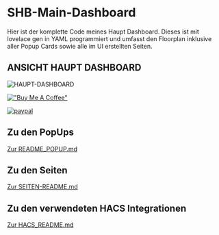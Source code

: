 # SHB-Main-Dashboard
Hier ist der komplette Code meines Haupt Dashboard. Dieses ist mit lovelace gen in YAML programmiert und umfasst den Floorplan inklusive aller Popup Cards sowie alle im UI erstellten Seiten.


## ANSICHT HAUPT DASHBOARD

![HAUPT-DASHBOARD](/../main/01_Haupt-Dashboard/Haupt-Bilder/HAUPT-DASHBOARD.png)

[!["Buy Me A Coffee"](https://www.buymeacoffee.com/assets/img/custom_images/orange_img.png)](https://www.buymeacoffee.com/bastler)


[![paypal](https://www.paypalobjects.com/en_US/i/btn/btn_donateCC_LG.gif)](https://www.paypal.me/kramlmaxx)

## Zu den PopUps

[Zur README_POPUP.md](/../main/01_Haupt-Dashboard/C_PopUps/README_POPUP.md)

## Zu den Seiten

[Zur SEITEN-README.md](/../main/02_UI-Dashboards/SEITEN-README.md)

## Zu den verwendeten HACS Integrationen

[Zur HACS_README.md](/../main/03_HACS/HACS_README.md)
